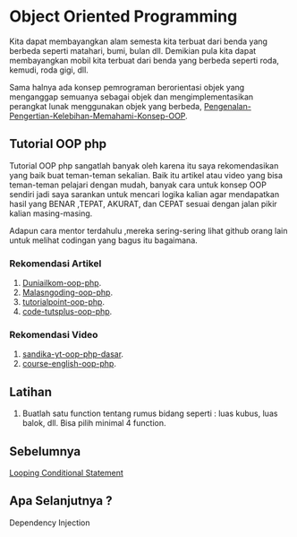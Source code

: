 # Object Oriented Programming
Kita dapat membayangkan alam semesta kita terbuat dari benda yang berbeda seperti matahari, bumi, bulan dll. Demikian pula kita dapat membayangkan mobil kita terbuat dari benda yang berbeda seperti roda, kemudi, roda gigi, dll.

Sama halnya ada konsep pemrograman berorientasi objek yang menganggap semuanya sebagai objek dan mengimplementasikan perangkat lunak menggunakan objek yang berbeda, [Pengenalan-Pengertian-Kelebihan-Memahami-Konsep-OOP](https://www.malasngoding.com/pengertian-dan-pengenalan-oop-pada-php/).

## Tutorial OOP php
Tutorial OOP php sangatlah banyak oleh karena itu saya rekomendasikan yang baik buat teman-teman sekalian. Baik itu artikel atau video yang bisa teman-teman pelajari dengan mudah, banyak cara untuk konsep OOP sendiri jadi saya sarankan untuk mencari logika kalian agar mendapatkan hasil yang BENAR ,TEPAT, AKURAT, dan CEPAT sesuai dengan jalan pikir kalian masing-masing.

Adapun cara mentor terdahulu ,mereka sering-sering lihat github orang lain untuk melihat codingan yang bagus itu bagaimana.
### Rekomendasi Artikel
1. [Duniailkom-oop-php](https://www.duniailkom.com/tutorial-belajar-oop-php-pemrograman-berbasis-objek-php/).
2. [Malasngoding-oop-php](https://www.malasngoding.com/php-oop-part-2-pengertian-class-object-property-dan-method/).
3. [tutorialpoint-oop-php](https://www.tutorialspoint.com/php/php_object_oriented.htm).
4. [code-tutsplus-oop-php](https://code.tutsplus.com/id/tutorials/object-oriented-php-for-beginners--net-12762).
### Rekomendasi Video
1. [sandika-yt-oop-php-dasar](https://www.youtube.com/watch?v=ZKDUFoouyBI).
2. [course-english-oop-php](https://www.youtube.com/watch?v=fiMo0zNdrt4).
## Latihan
1. Buatlah satu function tentang rumus bidang seperti : luas kubus, luas balok, dll. Bisa pilih minimal 4 function.
## Sebelumnya
[Looping Conditional Statement](https://github.com/triabagus/roadmap-backend/tree/master/3.Looping%20and%20Conditional%20Statement)
## Apa Selanjutnya ?
Dependency Injection